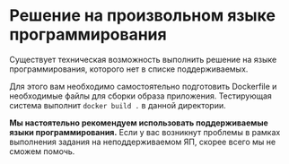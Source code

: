 # Решение на произвольном языке программирования

Существует техническая возможность выполнить решение на языке программирования, которого нет в списке поддерживаемых.

Для этого вам необходимо самостоятельно подготовить Dockerfile и необходимые файлы для сборки образа приложения.
Тестирующая система выполнит `docker build .` в данной директории.

**Мы настоятельно рекомендуем использовать поддерживаемые языки программирования.**
Если у вас возникнут проблемы в рамках выполнения задания на неподдерживаемом ЯП, скорее всего мы не сможем помочь.
